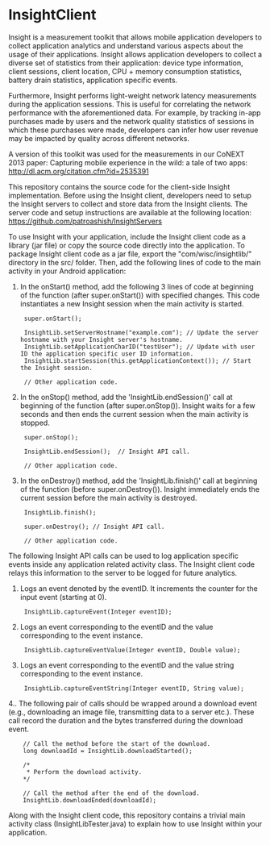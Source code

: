 InsightClient
=============

Insight is a measurement toolkit that allows mobile application developers to collect application analytics and understand  various aspects about the usage of their applications. Insight allows application developers to collect a diverse set of statistics from their application: device type information, client sessions, client location, CPU + memory consumption statistics, battery drain statistics, application specific events.

Furthermore, Insight performs light-weight network latency measurements during the application sessions. This is useful for correlating the network performance with the aforementioned data. For example, by tracking in-app purchases made by users and the network quality statistics of sessions in which these purchases were made, developers can infer how user revenue may be impacted by quality across different networks. 

A version of this toolkit was used for the measurements in our CoNEXT 2013 paper: Capturing mobile experience in the wild: a tale of two apps: http://dl.acm.org/citation.cfm?id=2535391

This repository contains the source code for the client-side Insight implementation. Before using the Insight client, developers need to setup the Insight servers to collect and store data from the Insight clients. The server code and setup instructions are available at the following location: https://github.com/patroashish/InsightServers

To use Insight with your application, include the Insight client code as a library (jar file) or copy the source code directly into the application. To package Insight client code as a jar file, export the "com/wisc/insightlib/" directory in the src/ folder. Then, add the following lines of code to the main activity in your Android application:

1. In the onStart() method, add the following 3 lines of code at beginning of the function (after super.onStart()) with specified changes. This code instantiates a new Insight session when the main activity is started.

		super.onStart();
		
		InsightLib.setServerHostname("example.com"); // Update the server hostname with your Insight server's hostname.
		InsightLib.setApplicationCharID("testUser"); // Update with user ID the application specific user ID information.
		InsightLib.startSession(this.getApplicationContext()); // Start the Insight session.
		
		// Other application code.
		
2. In the onStop() method, add the 'InsightLib.endSession()' call at beginning of the function (after super.onStop()). Insight waits for a few seconds and then ends the current session when the main activity is stopped.

		super.onStop();
		
		InsightLib.endSession();  // Insight API call.
		
		// Other application code.

3. In the onDestroy() method, add the 'InsightLib.finish()' call at beginning of the function (before super.onDestroy()). Insight immediately ends the current session before the main activity is destroyed.
		
		InsightLib.finish();

		super.onDestroy(); // Insight API call.
		
		// Other application code.


The following Insight API calls can be used to log application specific events inside any application related activity class. The Insight client code relays this information to the server to be logged for future analytics.

1. Logs an event denoted by the eventID. It increments the counter for the input event (starting at 0).
		
		InsightLib.captureEvent(Integer eventID);
	
2. Logs an event corresponding to the eventID and the value corresponding to the event instance.
     
		InsightLib.captureEventValue(Integer eventID, Double value);
	
3. Logs an event corresponding to the eventID and the value string corresponding to the event instance.
		
		InsightLib.captureEventString(Integer eventID, String value);
  	 
4.. The following pair of calls should be wrapped around a download event (e.g., downloading an image file,   transmitting data to a server etc.). These call record the duration and the bytes transferred during the download event.
  
		// Call the method before the start of the download.
		long downloadId = InsightLib.downloadStarted();

		/*
		 * Perform the download activity.
		*/
			
		// Call the method after the end of the download.
		InsightLib.downloadEnded(downloadId);

Along with the Insight client code, this repository contains a trivial main activity class (InsightLibTester.java) to explain how to use Insight within your application.
